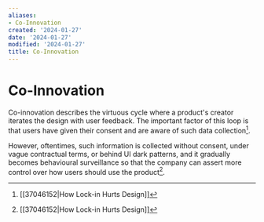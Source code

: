 ```yaml
---
aliases:
- Co-Innovation
created: '2024-01-27'
date: '2024-01-27'
modified: '2024-01-27'
title: Co-Innovation
---
```


# Co-Innovation

Co-innovation describes the virtuous cycle where a product's creator iterates the design with user feedback. The important factor of this loop is that users have given their consent and are aware of such data collection[^1].

However, oftentimes, such information is collected without consent, under vague contractual terms, or behind UI dark patterns, and it gradually becomes behavioural surveillance so that the company can assert more control over how users should use the product[^1].

[^1]: [[37046152|How Lock-in Hurts Design]]